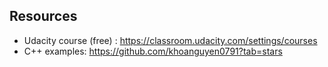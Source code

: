 
## Resources

 - Udacity course (free) : https://classroom.udacity.com/settings/courses
 - C++ examples: https://github.com/khoanguyen0791?tab=stars

